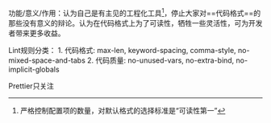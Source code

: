 
功能/意义/作用：认为自己是有主见的工程化工具[^1]，停止大家对==代码格式==的那些没有意义的辩论。认为在代码格式上为了可读性，牺牲一些灵活性，可为开发者带来更多收益。

Lint规则分类：
	1. 代码格式: max-len, keyword-spacing, comma-style, no-mixed-space-and-tabs
	2. 代码质量: no-unused-vars, no-extra-bind, no-implicit-globals

Prettier只关注
[^1]: 严格控制配置项的数量，对默认格式的选择标准是“可读性第一”